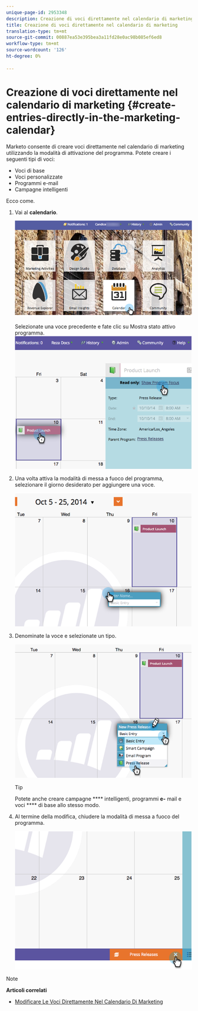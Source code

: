 ```yaml
---
unique-page-id: 2953348
description: Creazione di voci direttamente nel calendario di marketing - Documenti Marketo - Documentazione prodotto
title: Creazione di voci direttamente nel calendario di marketing
translation-type: tm+mt
source-git-commit: 00887ea53e395bea3a11fd28e0ac98b085ef6ed8
workflow-type: tm+mt
source-wordcount: '126'
ht-degree: 0%

---
```



# Creazione di voci direttamente nel calendario di marketing {#create-entries-directly-in-the-marketing-calendar}

Marketo consente di creare voci direttamente nel calendario di marketing utilizzando la modalità di attivazione del programma. Potete creare i seguenti tipi di voci:

* Voci di base
* Voci personalizzate
* Programmi e-mail
* Campagne intelligenti

Ecco come.

1. Vai al **calendario**.

   ![](assets/2017-05-10-15-30-47-2.png)

   Selezionate una voce precedente e fate clic su Mostra stato attivo programma.
   ![](assets/image2014-10-20-13-3a7-3a55.png)

1. Una volta attiva la modalità di messa a fuoco del programma, selezionare il giorno desiderato per aggiungere una voce.

   ![](assets/image2014-10-20-13-3a8-3a6.png)

1. Denominate la voce e selezionate un tipo.

   ![](assets/image2014-10-20-13-3a8-3a19.png)

   >[!TIP]
   >
   >Potete anche creare campagne **** intelligenti, programmi **e-** mail e voci **** di base allo stesso modo.

1. Al termine della modifica, chiudere la modalità di messa a fuoco del programma.

   ![](assets/image2014-10-20-13-3a8-3a29.png)

>[!NOTE]
>
>**Articoli correlati**
>
>* [Modificare Le Voci Direttamente Nel Calendario Di Marketing](edit-entries-directly-in-the-marketing-calendar.md)

>



